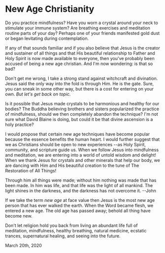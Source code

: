 # New Age Christianity

Do you practice mindfulness? Have you worn a crystal around your neck to stimulate your immune system? Are breathing exercises and meditation routine parts of your day? Perhaps one of your friends manifested gold dust or began levitating during contemplation.

If any of that sounds familiar and if you also believe that Jesus is the creator and sustainer of all things and that His beautiful relationship to Father and Holy Spirit is now made available to everyone, then you've probably been accused of being a new age christian. And I'm now wondering: is that so bad?

Don't get me wrong, I take a strong stand against witchcraft and divination. Jesus said the only way into the fold is through Him. He is the gate. Sure, you can sneak in some other way, but there is a cost for entering on your own. *But let's get back on topic.*

Is it possible that Jesus made crystals to be harmonious and healthy for our bodies? The Buddha believing brothers and sisters popularized the practice of mindfulness, should we then completely abandon the technique? I'm not sure what David Blaine is doing, but could it be that divine ascension is a holy practice?

I would propose that certain new age techniques have become popular because the essence benefits the human heart. I would further suggest that we as Christians should be open to new experiences --as Holy Spirit, community, and scripture guide us. When we follow Jesus into mindfulness and meditation, we are entering into a world of untold wisdom and delight! When we thank Jesus for crystals and other minerals that help our body, we are dancing with Him and His beautiful creation to the tune of The Restoration of All Things!

Through him all things were made; without him nothing was made that has been made. In him was life, and that life was the light of all mankind. The light shines in the darkness, and the darkness has not overcome it. --John

If we take the term *new age* at face value then Jesus is the most new age person that has ever walked the earth. When the Word became flesh, we entered a new age. The old age has passed away; behold all thing have become new.

Don't let religion hold you back from living an abundant life full of meditation, mindfulness, healthy breathing, natural medicine, ecstatic trances, supernatural healing, and seeing into the future.

March 20th, 2020
